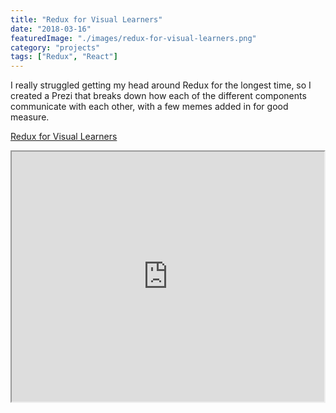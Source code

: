 ```yaml
---
title: "Redux for Visual Learners"
date: "2018-03-16"
featuredImage: "./images/redux-for-visual-learners.png"
category: "projects"
tags: ["Redux", "React"]
---
```


I really struggled getting my head around Redux for the longest time, so I created a Prezi that breaks down how each of the different components communicate with each other, with a few memes added in for good measure.

[Redux for Visual Learners](https://prezi.com/p/u-0a5vh_yipx/?present=1)

<div style="width: 100%; display: flex; justify-content: center;">
  <iframe
    width="550"
    height="400"
    src="https://prezi.com/p/u-0a5vh_yipx/embed"
    webkitallowfullscreen="1"
    mozallowfullscreen="1"
    allowfullscreen="1"
  />
</div>
